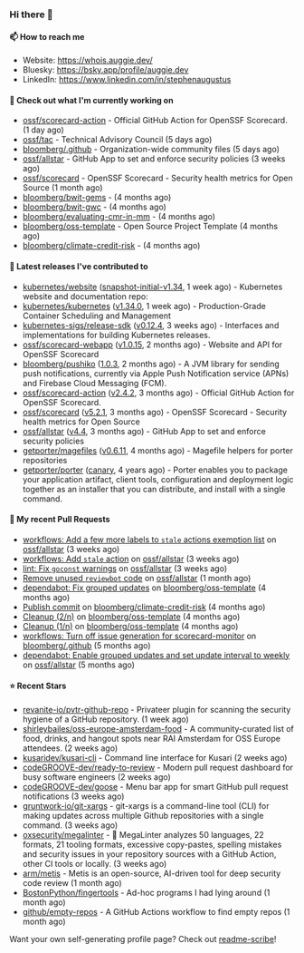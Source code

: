 ### Hi there 👋

#### 📫 How to reach me

- Website: https://whois.auggie.dev/
- Bluesky: https://bsky.app/profile/auggie.dev
- LinkedIn: https://www.linkedin.com/in/stephenaugustus

#### 👷 Check out what I'm currently working on

- [ossf/scorecard-action](https://github.com/ossf/scorecard-action) - Official GitHub Action for OpenSSF Scorecard. (1 day ago)
- [ossf/tac](https://github.com/ossf/tac) - Technical Advisory Council (5 days ago)
- [bloomberg/.github](https://github.com/bloomberg/.github) - Organization-wide community files (5 days ago)
- [ossf/allstar](https://github.com/ossf/allstar) - GitHub App to set and enforce security policies (3 weeks ago)
- [ossf/scorecard](https://github.com/ossf/scorecard) - OpenSSF Scorecard - Security health metrics for Open Source (1 month ago)
- [bloomberg/bwit-gems](https://github.com/bloomberg/bwit-gems) -  (4 months ago)
- [bloomberg/bwit-gwc](https://github.com/bloomberg/bwit-gwc) -  (4 months ago)
- [bloomberg/evaluating-cmr-in-mm](https://github.com/bloomberg/evaluating-cmr-in-mm) -  (4 months ago)
- [bloomberg/oss-template](https://github.com/bloomberg/oss-template) - Open Source Project Template (4 months ago)
- [bloomberg/climate-credit-risk](https://github.com/bloomberg/climate-credit-risk) -  (4 months ago)

#### 🔭 Latest releases I've contributed to

- [kubernetes/website](https://github.com/kubernetes/website) ([snapshot-initial-v1.34](https://github.com/kubernetes/website/releases/tag/snapshot-initial-v1.34), 1 week ago) - Kubernetes website and documentation repo: 
- [kubernetes/kubernetes](https://github.com/kubernetes/kubernetes) ([v1.34.0](https://github.com/kubernetes/kubernetes/releases/tag/v1.34.0), 1 week ago) - Production-Grade Container Scheduling and Management
- [kubernetes-sigs/release-sdk](https://github.com/kubernetes-sigs/release-sdk) ([v0.12.4](https://github.com/kubernetes-sigs/release-sdk/releases/tag/v0.12.4), 3 weeks ago) - Interfaces and implementations for building Kubernetes releases.
- [ossf/scorecard-webapp](https://github.com/ossf/scorecard-webapp) ([v1.0.15](https://github.com/ossf/scorecard-webapp/releases/tag/v1.0.15), 2 months ago) - Website and API for OpenSSF Scorecard
- [bloomberg/pushiko](https://github.com/bloomberg/pushiko) ([1.0.3](https://github.com/bloomberg/pushiko/releases/tag/1.0.3), 2 months ago) - A JVM library for sending push notifications, currently via Apple Push Notification service (APNs) and Firebase Cloud Messaging (FCM).
- [ossf/scorecard-action](https://github.com/ossf/scorecard-action) ([v2.4.2](https://github.com/ossf/scorecard-action/releases/tag/v2.4.2), 3 months ago) - Official GitHub Action for OpenSSF Scorecard.
- [ossf/scorecard](https://github.com/ossf/scorecard) ([v5.2.1](https://github.com/ossf/scorecard/releases/tag/v5.2.1), 3 months ago) - OpenSSF Scorecard - Security health metrics for Open Source
- [ossf/allstar](https://github.com/ossf/allstar) ([v4.4](https://github.com/ossf/allstar/releases/tag/v4.4), 3 months ago) - GitHub App to set and enforce security policies
- [getporter/magefiles](https://github.com/getporter/magefiles) ([v0.6.11](https://github.com/getporter/magefiles/releases/tag/v0.6.11), 4 months ago) - Magefile helpers for porter repositories
- [getporter/porter](https://github.com/getporter/porter) ([canary](https://github.com/getporter/porter/releases/tag/canary), 4 years ago) - Porter enables you to package your application artifact, client tools, configuration and deployment logic together as an installer that you can distribute, and install with a single command.

#### 🔨 My recent Pull Requests

- [workflows: Add a few more labels to `stale` actions exemption list](https://github.com/ossf/allstar/pull/724) on [ossf/allstar](https://github.com/ossf/allstar) (3 weeks ago)
- [workflows: Add `stale` action](https://github.com/ossf/allstar/pull/720) on [ossf/allstar](https://github.com/ossf/allstar) (3 weeks ago)
- [lint: Fix `goconst` warnings](https://github.com/ossf/allstar/pull/719) on [ossf/allstar](https://github.com/ossf/allstar) (3 weeks ago)
- [Remove unused `reviewbot` code](https://github.com/ossf/allstar/pull/713) on [ossf/allstar](https://github.com/ossf/allstar) (1 month ago)
- [dependabot: Fix grouped updates](https://github.com/bloomberg/oss-template/pull/10) on [bloomberg/oss-template](https://github.com/bloomberg/oss-template) (4 months ago)
- [Publish commit](https://github.com/bloomberg/climate-credit-risk/pull/1) on [bloomberg/climate-credit-risk](https://github.com/bloomberg/climate-credit-risk) (4 months ago)
- [Cleanup (2/n)](https://github.com/bloomberg/oss-template/pull/9) on [bloomberg/oss-template](https://github.com/bloomberg/oss-template) (4 months ago)
- [Cleanup (1/n)](https://github.com/bloomberg/oss-template/pull/7) on [bloomberg/oss-template](https://github.com/bloomberg/oss-template) (4 months ago)
- [workflows: Turn off issue generation for scorecard-monitor](https://github.com/bloomberg/.github/pull/23) on [bloomberg/.github](https://github.com/bloomberg/.github) (5 months ago)
- [dependabot: Enable grouped updates and set update interval to weekly](https://github.com/ossf/allstar/pull/671) on [ossf/allstar](https://github.com/ossf/allstar) (5 months ago)

#### ⭐ Recent Stars

- [revanite-io/pvtr-github-repo](https://github.com/revanite-io/pvtr-github-repo) - Privateer plugin for scanning the security hygiene of a GitHub repository. (1 week ago)
- [shirleybailes/oss-europe-amsterdam-food](https://github.com/shirleybailes/oss-europe-amsterdam-food) - A community-curated list of food, drinks, and hangout spots near RAI Amsterdam for OSS Europe attendees. (2 weeks ago)
- [kusaridev/kusari-cli](https://github.com/kusaridev/kusari-cli) - Command line interface for Kusari (2 weeks ago)
- [codeGROOVE-dev/ready-to-review](https://github.com/codeGROOVE-dev/ready-to-review) - Modern pull request dashboard for busy software engineers (2 weeks ago)
- [codeGROOVE-dev/goose](https://github.com/codeGROOVE-dev/goose) - Menu bar app for smart GitHub pull request notifications (3 weeks ago)
- [gruntwork-io/git-xargs](https://github.com/gruntwork-io/git-xargs) - git-xargs is a command-line tool (CLI) for making updates across multiple Github repositories with a single command.  (3 weeks ago)
- [oxsecurity/megalinter](https://github.com/oxsecurity/megalinter) - 🦙 MegaLinter analyzes 50 languages, 22 formats, 21 tooling formats, excessive copy-pastes, spelling mistakes and security issues in your repository sources with a GitHub Action, other CI tools or locally. (3 weeks ago)
- [arm/metis](https://github.com/arm/metis) - Metis is an open-source, AI-driven tool for deep security code review (1 month ago)
- [BostonPython/fingertools](https://github.com/BostonPython/fingertools) - Ad-hoc programs I had lying around (1 month ago)
- [github/empty-repos](https://github.com/github/empty-repos) - A GitHub Actions workflow to find empty repos (1 month ago)



Want your own self-generating profile page? Check out [readme-scribe](https://github.com/muesli/readme-scribe)!
